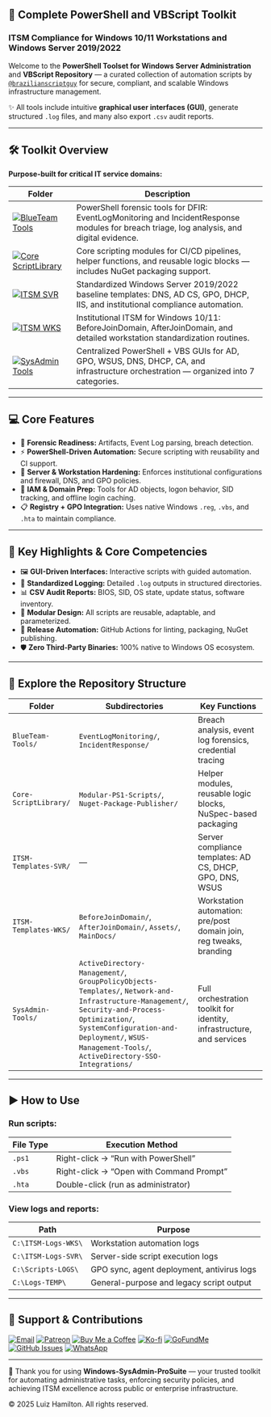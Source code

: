 ## 🚀 Complete PowerShell and VBScript Toolkit

### ITSM Compliance for Windows 10/11 Workstations and Windows Server 2019/2022

Welcome to the **PowerShell Toolset for Windows Server Administration** and **VBScript Repository** — a curated collection of automation scripts by [`@brazilianscriptguy`](https://github.com/brazilianscriptguy) for secure, compliant, and scalable Windows infrastructure management.

✨ All tools include intuitive **graphical user interfaces (GUI)**, generate structured `.log` files, and many also export `.csv` audit reports.

---

## 🛠️ Toolkit Overview

**Purpose-built for critical IT service domains:**

| Folder | Description |
|--------|-------------|
| [![BlueTeam Tools](https://img.shields.io/badge/BlueTeam%20Tools-Forensics-orange?style=for-the-badge&logo=protonmail&logoColor=white)](https://github.com/brazilianscriptguy/Windows-SysAdmin-ProSuite/tree/main/BlueTeam-Tools) | PowerShell forensic tools for DFIR: EventLogMonitoring and IncidentResponse modules for breach triage, log analysis, and digital evidence. |
| [![Core ScriptLibrary](https://img.shields.io/badge/Core%20ScriptLibrary-Modules-red?style=for-the-badge&logo=visualstudiocode&logoColor=white)](https://github.com/brazilianscriptguy/Windows-SysAdmin-ProSuite/tree/main/Core-ScriptLibrary) | Core scripting modules for CI/CD pipelines, helper functions, and reusable logic blocks — includes NuGet packaging support. |
| [![ITSM SVR](https://img.shields.io/badge/ITSM%20Templates-SVR-purple?style=for-the-badge&logo=windows11&logoColor=white)](https://github.com/brazilianscriptguy/Windows-SysAdmin-ProSuite/tree/main/ITSM-Templates-SVR) | Standardized Windows Server 2019/2022 baseline templates: DNS, AD CS, GPO, DHCP, IIS, and institutional compliance automation. |
| [![ITSM WKS](https://img.shields.io/badge/ITSM%20Templates-WKS-green?style=for-the-badge&logo=windows&logoColor=white)](https://github.com/brazilianscriptguy/Windows-SysAdmin-ProSuite/tree/main/ITSM-Templates-WKS) | Institutional ITSM for Windows 10/11: BeforeJoinDomain, AfterJoinDomain, and detailed workstation standardization routines. |
| [![SysAdmin Tools](https://img.shields.io/badge/SysAdmin%20Tools-Management-blue?style=for-the-badge&logo=microsoft&logoColor=white)](https://github.com/brazilianscriptguy/Windows-SysAdmin-ProSuite/tree/main/SysAdmin-Tools) | Centralized PowerShell + VBS GUIs for AD, GPO, WSUS, DNS, DHCP, CA, and infrastructure orchestration — organized into 7 categories. |

---

## 💻 Core Features

- 🧪 **Forensic Readiness:** Artifacts, Event Log parsing, breach detection.  
- ⚡ **PowerShell-Driven Automation:** Secure scripting with reusability and CI support.  
- 🔐 **Server & Workstation Hardening:** Enforces institutional configurations and firewall, DNS, and GPO policies.  
- 👤 **IAM & Domain Prep:** Tools for AD objects, logon behavior, SID tracking, and offline login caching.  
- 📋 **Registry + GPO Integration:** Uses native Windows `.reg`, `.vbs`, and `.hta` to maintain compliance.  

---

## 🌟 Key Highlights & Core Competencies

- 🖼️ **GUI-Driven Interfaces:** Interactive scripts with guided automation.  
- 📝 **Standardized Logging:** Detailed `.log` outputs in structured directories.  
- 📊 **CSV Audit Reports:** BIOS, SID, OS state, update status, software inventory.  
- 🧩 **Modular Design:** All scripts are reusable, adaptable, and parameterized.  
- 🔁 **Release Automation:** GitHub Actions for linting, packaging, NuGet publishing.  
- 🛡️ **Zero Third-Party Binaries:** 100% native to Windows OS ecosystem.  

---

## 📁 Explore the Repository Structure

| Folder | Subdirectories | Key Functions |
|--------|----------------|---------------|
| `BlueTeam-Tools/` | `EventLogMonitoring/`, `IncidentResponse/` | Breach analysis, event log forensics, credential tracing |
| `Core-ScriptLibrary/` | `Modular-PS1-Scripts/`, `Nuget-Package-Publisher/` | Helper modules, reusable logic blocks, NuSpec-based packaging |
| `ITSM-Templates-SVR/` | — | Server compliance templates: AD CS, DHCP, GPO, DNS, WSUS |
| `ITSM-Templates-WKS/` | `BeforeJoinDomain/`, `AfterJoinDomain/`, `Assets/`, `MainDocs/` | Workstation automation: pre/post domain join, reg tweaks, branding |
| `SysAdmin-Tools/` | `ActiveDirectory-Management/`, `GroupPolicyObjects-Templates/`, `Network-and-Infrastructure-Management/`, `Security-and-Process-Optimization/`, `SystemConfiguration-and-Deployment/`, `WSUS-Management-Tools/`, `ActiveDirectory-SSO-Integrations/` | Full orchestration toolkit for identity, infrastructure, and services |

---

## ▶️ How to Use

### Run scripts:

| File Type | Execution Method |
|-----------|------------------|
| `.ps1`    | Right-click → “Run with PowerShell” |
| `.vbs`    | Right-click → “Open with Command Prompt” |
| `.hta`    | Double-click (run as administrator) |

### View logs and reports:

| Path | Purpose |
|------|---------|
| `C:\ITSM-Logs-WKS\` | Workstation automation logs |
| `C:\ITSM-Logs-SVR\` | Server-side script execution logs |
| `C:\Scripts-LOGS\`  | GPO sync, agent deployment, antivirus logs |
| `C:\Logs-TEMP\`     | General-purpose and legacy script output |

---

## 🤝 Support & Contributions

[![Email](https://img.shields.io/badge/Email-luizhamilton.lhr@gmail.com-D14836?style=for-the-badge&logo=gmail)](mailto:luizhamilton.lhr@gmail.com)
[![Patreon](https://img.shields.io/badge/Support%20Me-Patreon-red?style=for-the-badge&logo=patreon)](https://www.patreon.com/brazilianscriptguy)
[![Buy Me a Coffee](https://img.shields.io/badge/Buy%20Me%20a%20Coffee-yellow?style=for-the-badge&logo=buymeacoffee)](https://buymeacoffee.com/brazilianscriptguy)
[![Ko-fi](https://img.shields.io/badge/Ko--fi-blue?style=for-the-badge&logo=kofi)](https://ko-fi.com/brazilianscriptguy)
[![GoFundMe](https://img.shields.io/badge/GoFundMe-green?style=for-the-badge&logo=gofundme)](https://www.gofundme.com/f/brazilianscriptguy)
[![GitHub Issues](https://img.shields.io/badge/Report%20Issues-GitHub-blue?style=for-the-badge&logo=github)](https://github.com/brazilianscriptguy/Windows-SysAdmin-ProSuite/issues)
[![WhatsApp](https://img.shields.io/badge/Join%20Us-WhatsApp-25D366?style=for-the-badge&logo=whatsapp)](https://whatsapp.com/channel/0029VaEgqC50G0XZV1k4Mb1c)

---

💼 Thank you for using **Windows-SysAdmin-ProSuite** — your trusted toolkit for automating administrative tasks, enforcing security policies, and achieving ITSM excellence across public or enterprise infrastructure.

© 2025 Luiz Hamilton. All rights reserved.

